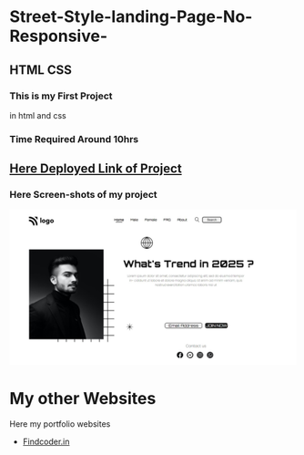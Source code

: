# Street-Style-landing-Page-No-Responsive- 
## **HTML** **CSS**

### This is my **First Project**
in html and css

### Time Required Around **10hrs**

## [ Here Deployed Link of Project](https://street-style-landing-page10.netlify.app/)

### Here **Screen-shots** of my project

![Screen-shots](MeProjec1.png)

# My other Websites

Here my portfolio websites 

- [Findcoder.in](https://www.findcoder.io/u/raavan)
